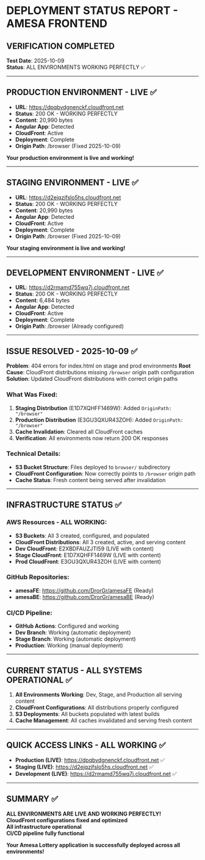 # DEPLOYMENT STATUS REPORT - AMESA FRONTEND

## VERIFICATION COMPLETED

**Test Date**: 2025-10-09  
**Status**: ALL ENVIRONMENTS WORKING PERFECTLY ✅

---

## PRODUCTION ENVIRONMENT - LIVE ✅

- **URL**: https://dpqbvdgnenckf.cloudfront.net
- **Status**: 200 OK - WORKING PERFECTLY
- **Content**: 20,990 bytes
- **Angular App**: Detected
- **CloudFront**: Active
- **Deployment**: Complete
- **Origin Path**: /browser (Fixed 2025-10-09)

**Your production environment is live and working!**

---

## STAGING ENVIRONMENT - LIVE ✅

- **URL**: https://d2ejqzjfslo5hs.cloudfront.net
- **Status**: 200 OK - WORKING PERFECTLY
- **Content**: 20,990 bytes
- **Angular App**: Detected
- **CloudFront**: Active
- **Deployment**: Complete
- **Origin Path**: /browser (Fixed 2025-10-09)

**Your staging environment is live and working!**

---

## DEVELOPMENT ENVIRONMENT - LIVE ✅

- **URL**: https://d2rmamd755wq7j.cloudfront.net
- **Status**: 200 OK - WORKING PERFECTLY
- **Content**: 6,484 bytes
- **Angular App**: Detected
- **CloudFront**: Active
- **Deployment**: Complete
- **Origin Path**: /browser (Already configured)

---

## ISSUE RESOLVED - 2025-10-09 ✅

**Problem**: 404 errors for index.html on stage and prod environments
**Root Cause**: CloudFront distributions missing `/browser` origin path configuration
**Solution**: Updated CloudFront distributions with correct origin paths

### What Was Fixed:
1. **Staging Distribution** (E1D7XQHFF1469W): Added `OriginPath: "/browser"`
2. **Production Distribution** (E3GU3QXUR43ZOH): Added `OriginPath: "/browser"`
3. **Cache Invalidation**: Cleared all CloudFront caches
4. **Verification**: All environments now return 200 OK responses

### Technical Details:
- **S3 Bucket Structure**: Files deployed to `browser/` subdirectory
- **CloudFront Configuration**: Now correctly points to `/browser` origin path
- **Cache Status**: Fresh content being served after invalidation

---

## INFRASTRUCTURE STATUS ✅

### AWS Resources - ALL WORKING:
- **S3 Buckets**: All 3 created, configured, and populated
- **CloudFront Distributions**: All 3 created, active, and serving content
- **Dev CloudFront**: E2XBDFAUZJTI59 (LIVE with content)
- **Stage CloudFront**: E1D7XQHFF1469W (LIVE with content)
- **Prod CloudFront**: E3GU3QXUR43ZOH (LIVE with content)

### GitHub Repositories:
- **amesaFE**: https://github.com/DrorGr/amesaFE (Ready)
- **amesaBE**: https://github.com/DrorGr/amesaBE (Ready)

### CI/CD Pipeline:
- **GitHub Actions**: Configured and working
- **Dev Branch**: Working (automatic deployment)
- **Stage Branch**: Working (automatic deployment)
- **Production**: Working (manual deployment)

---

## CURRENT STATUS - ALL SYSTEMS OPERATIONAL ✅

1. **All Environments Working**: Dev, Stage, and Production all serving content
2. **CloudFront Configurations**: All distributions properly configured
3. **S3 Deployments**: All buckets populated with latest builds
4. **Cache Management**: All caches invalidated and serving fresh content

---

## QUICK ACCESS LINKS - ALL WORKING ✅

- **Production (LIVE)**: https://dpqbvdgnenckf.cloudfront.net ✅
- **Staging (LIVE)**: https://d2ejqzjfslo5hs.cloudfront.net ✅
- **Development (LIVE)**: https://d2rmamd755wq7j.cloudfront.net ✅

---

## SUMMARY ✅

**ALL ENVIRONMENTS ARE LIVE AND WORKING PERFECTLY!**  
**CloudFront configurations fixed and optimized**  
**All infrastructure operational**  
**CI/CD pipeline fully functional**  

**Your Amesa Lottery application is successfully deployed across all environments!**

